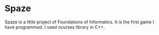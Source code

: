 # Spaze
Spaze is a little project of Foundations of Informatics. It is the first game I have programmed. I used ncurses library in C++.
